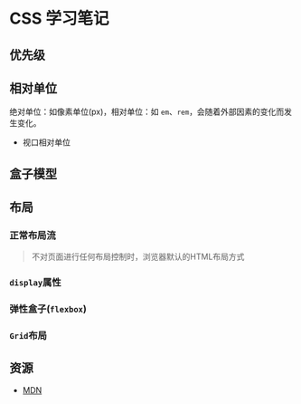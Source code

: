 # CSS 学习笔记
## 优先级
## 相对单位
绝对单位：如像素单位(px)，相对单位：如 `em`、`rem`，会随着外部因素的变化而发生变化。
- 视口相对单位

## 盒子模型
## 布局
### 正常布局流
> 不对页面进行任何布局控制时，浏览器默认的HTML布局方式
### `display`属性
### 弹性盒子(`flexbox`)
### `Grid`布局
## 资源
- [MDN](https://developer.mozilla.org/zh-CN/docs/Learn/Getting_started_with_the_web/CSS_basics)
